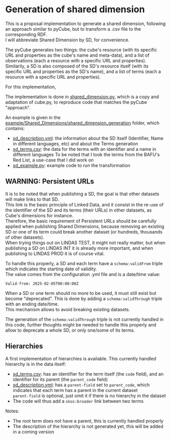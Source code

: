 # Generation of shared dimension
This is a proposal implementation to generate a shared dimension, following an approach similar to pyCube, but to transform a .csv file to the corresponding RDF.  
I will abbreviate Shared Dimension by SD, for convenience.  

The pyCube generates two things: the cube's resource (with its specific URL and properties as the cube's name and meta-data), and a list of observations (each a resource with a specific URL and properties).  
Similarily, a SD is also composed of the SD's resource itself (with its specific URL and properties as the SD's name), and a list of terms (each a resource with a specific URL and properties).  

For this implementation, 

The implementation is done in [shared_dimension.py](shared_dimension.py), which is a copy and adaptation of cube.py, to reproduce code that matches the pyCube "approach".

An example is given in the [example/Shared_Dimensions/shared_dimension_generation](/example/Shared_Dimensions/shared_dimension_generation/) folder, which contains:

- [sd_description.yml](/example/Shared_Dimensions/shared_dimension_generation/sd_description.yml): the information about the SD itself (Identifier, Name in different languages, etc) and about the Terms generation
- [sd_terms.csv](/example/Shared_Dimensions/shared_dimension_generation/sd_terms.csv): the data for the terms with an identifier and a name in different languages
To be noted that I took the terms from the BAFU's Red List, a use-case that I did work on
- [sd_example.py](/example/Shared_Dimensions/shared_dimension_generation/sd_example.py): example code to run the transformation

  
## WARNING: Persistent URLs
It is to be noted that when publishing a SD, the goal is that other datasets will make links to that SD.  
This link is the basic principle of Linked Data, and it consist in the re-use of the identifier of the SD and its terms (their URLs) in other datasets, as Cube's dimensions for instance.  
Therefore, the basic requirement of Persistent URLs should be carefully applied when publishing Shared Dimensions, because removing an existing SD or one of its term could break another dataset (or hundreds, thousands of other datasets).  
When trying things out on LINDAS TEST, it might not really matter, but when publishing a SD on LINDAS INT it is already more important, and when publishing to LINDAS PROD it is of course vital.  

To handle this properly, a SD and each term have a `schema:validFrom` triple which indicates the starting date of validity.  
The value comes from the configuration .yml file and is a date/time value: 
```
Valid-from: 2025-02-05T00:00:00Z
```
When a SD or one term should no more to be used, it must still exist but become "deprecated". This is done by adding a `schema:validThrough` triple with an ending date/time.  
This mechanism allows to avoid breaking existing datasets.  

The generation of the `schema:validThrough` triple is not currently handled in this code, further thoughts might be needed to handle this properly and allow to deprecate a whole SD, or only one/some of its terms.

## Hierarchies
A first implementation of hierarchies is available.
This currently handled hierarchy is in the data itself:
- [sd_terms.csv](sd_terms.csv): has an identifier for the term itself (the `code` field), and an identifier for its parent (the `parent_code` field)
- [sd_description.yml](sd_description.yml): has a `parent-field` set to `parent_code`, which indicates that each term has a parent in the current dataset  
`parent-field` is optional, just omit it if there is no hierarchy in the dataset
- The code will thus add a `skos:broader` link between two terms

Notes: 
- The root term does not have a parent, this is currently handled properly  
- The description of the hierarchy is not generated yet, this will be added in a coming version  
